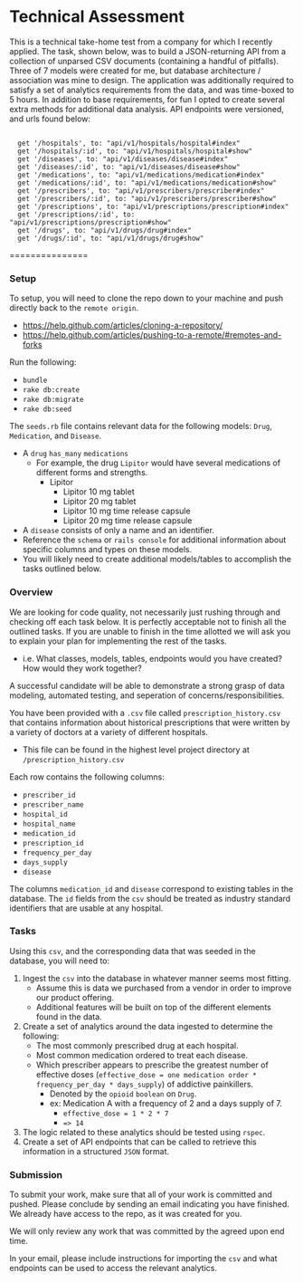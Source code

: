 # Technical Assessment

This is a technical take-home test from a company for which I recently applied. The task, shown below, was to build a JSON-returning API from a collection of unparsed CSV documents (containing a handful of pitfalls). Three of 7 models were created for me, but database architecture / association was mine to design. The application was additionally required to satisfy a set of analytics requirements from the data, and was time-boxed to 5 hours. In addition to base requirements, for fun I opted to create several extra methods for additional data analysis. API endpoints were versioned, and urls found below:

```

  get '/hospitals', to: "api/v1/hospitals/hospital#index"
  get '/hospitals/:id', to: "api/v1/hospitals/hospital#show"
  get '/diseases', to: "api/v1/diseases/disease#index"
  get '/diseases/:id', to: "api/v1/diseases/disease#show"
  get '/medications', to: "api/v1/medications/medication#index"
  get '/medications/:id', to: "api/v1/medications/medication#show"
  get '/prescribers', to: "api/v1/prescribers/prescriber#index"
  get '/prescribers/:id', to: "api/v1/prescribers/prescriber#show"
  get '/prescriptions', to: "api/v1/prescriptions/prescription#index"
  get '/prescriptions/:id', to: "api/v1/prescriptions/prescription#show"
  get '/drugs', to: "api/v1/drugs/drug#index"
  get '/drugs/:id', to: "api/v1/drugs/drug#show"

```

===============

### Setup

To setup, you will need to clone the repo down to your machine and push directly back to the `remote origin`.
* https://help.github.com/articles/cloning-a-repository/
* https://help.github.com/articles/pushing-to-a-remote/#remotes-and-forks

Run the following:

* `bundle`
* `rake db:create`
* `rake db:migrate`
* `rake db:seed`

The `seeds.rb` file contains relevant data for the following models: `Drug`, `Medication`, and `Disease`.
* A `drug` `has_many` `medications`
    * For example, the drug `Lipitor` would have several medications of different forms and strengths.
        * Lipitor
            * Lipitor 10 mg tablet
            * Lipitor 20 mg tablet
            * Lipitor 10 mg time release capsule
            * Lipitor 20 mg time release capsule
* A `disease` consists of only a name and an identifier.
* Reference the `schema` or `rails console` for additional information about specific columns and types on these models.
* You will likely need to create additional models/tables to accomplish the tasks outlined below.

### Overview
We are looking for code quality, not necessarily just rushing through and checking off each task below. It is perfectly acceptable not to finish all the outlined tasks. If you are unable to finish in the time allotted we will ask you to explain your plan for implementing the rest of the tasks.
* i.e. What classes, models, tables, endpoints would you have created? How would they work together?

A successful candidate will be able to demonstrate a strong grasp of data modeling, automated testing, and seperation of concerns/responsibilities.

You have been provided with a `.csv` file called `prescription_history.csv` that contains information about historical prescriptions that were written by a variety of doctors at a variety of different hospitals.
* This file can be found in the highest level project directory at `/prescription_history.csv`

Each row contains the following columns:
* `prescriber_id`
* `prescriber_name`
* `hospital_id`
* `hospital_name`
* `medication_id`
* `prescription_id`
* `frequency_per_day`
* `days_supply`
* `disease`

The columns `medication_id` and `disease` correspond to existing tables in the database. The `id` fields from the `csv` should be treated as industry standard identifiers that are usable at any hospital.

### Tasks

Using this `csv`, and the corresponding data that was seeded in the database, you will need to:

1. Ingest the `csv` into the database in whatever manner seems most fitting.
    * Assume this is data we purchased from a vendor in order to improve our product offering.
    * Additional features will be built on top of the different elements found in the data.
2.  Create a set of analytics around the data ingested to determine the following:
    * The most commonly prescribed drug at each hospital.
    * Most common medication ordered to treat each disease.
    * Which prescriber appears to prescribe the greatest number of effective doses (`effective_dose = one medication order * frequency_per_day * days_supply`) of addictive painkillers.
        * Denoted by the `opioid` `boolean` on `Drug`.
        * ex: Medication A with a frequency of 2 and a days supply of 7.
            * `effective_dose = 1 * 2 * 7`
            * `=> 14`
3. The logic related to these analytics should be tested using `rspec`.
4. Create a set of API endpoints that can be called to retrieve this information in a structured `JSON` format.

### Submission

To submit your work, make sure that all of your work is committed and pushed. Please conclude by sending an email indicating you have finished. We already have access to the repo, as it was created for you.

We will only review any work that was committed by the agreed upon end time.

In your email, please include instructions for importing the `csv` and what endpoints can be used to access the relevant analytics.
